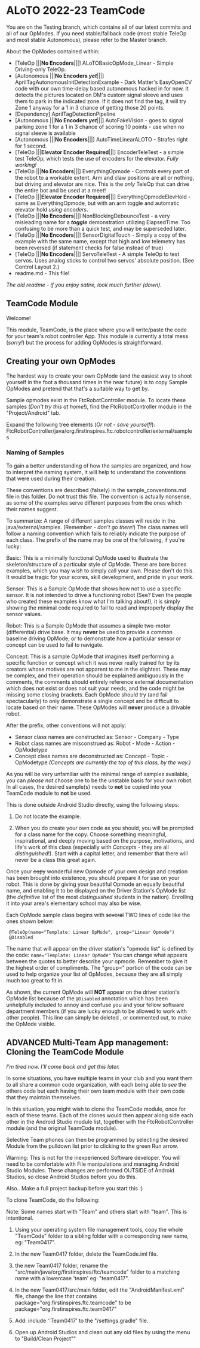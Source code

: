 # ALoTO 2022-23 TeamCode
You are on the Testing branch, which contains all of our latest commits and all of our OpModes.
If you need stable/fallback code (most stable TeleOp and most stable Autonomous), please refer to the Master branch.


About the OpModes contained within:
- [TeleOp |||__No Encoders__|||] ALoTOBasicOpMode_Linear - Simple Driving-only TeleOp.
- [Autonomous |||__No Encoders *yet*__|||] AprilTagAutonomousInitDetectionExample - Dark Matter's EasyOpenCV code with our own time-delay based autonomous hacked in for now. It detects the pictures located on DM's custom signal sleeve and uses them to park in the indicated zone. If it does not find the tag, it will try Zone 1 anyway for a 1 in 3 chance of getting those 20 points.
- [Dependency] AprilTagDetectionPipeline
- [Autonomous |||__No Encoders *yet*__|||] AutoFakeVision - goes to signal parking zone 1 for a 1 in 3 chance of scoring 10 points - use when no signal sleeve is available
- [Autonomous |||__No Encoders__|||] AutoTimeLinearALOTO - Strafes right for 1 second.
- [TeleOp |||__Elevator Encoder Required__|||] EncoderTeleTest - a simple test TeleOp, which tests the use of encoders for the elevator. *Fully working!*
- [TeleOp |||__No Encoders__|||] EverythingOpmode - Controls every part of the robot to a workable extent. Arm and claw positions are all or nothing, but driving and elevator are nice. This is the *only* TeleOp that can drive the entire bot and be used at a meet!
- [TeleOp |||__Elevator Encoder Required__|||] EverythingOpmodeElevHold - same as EverythingOpmode, but with an arm toggle and automatic elevator hold *using encoders*.
- [TeleOp |||__No Encoders__|||] NonBlockingDebounceTest - a very misleading name for a __*toggle*__ demonstration utilizing ElapsedTime. Too confusing to be more than a quick test, and may be superseded later.
- [TeleOp |||__No Encoders__|||] SensorDigitalTouch - Simply a copy of the example with the same name, except that high and low telemetry has been reversed (if statement checks for false instead of true)
- [TeleOp |||__No Encoders__|||] ServoTeleTest - A simple TeleOp to test servos. Uses analog sticks to control two servos' absolute position. (See Control Layout 2.)
- readme.md - This file!


*The old readme - if you enjoy satire, look much further (down).*

## TeamCode Module

Welcome!

This module, TeamCode, is the place where you will write/paste the code for your team's
robot controller App. This module is currently a total mess (*sorry!*) but the
process for adding OpModes is straightforward.

## Creating your own OpModes

The hardest way to create your own OpMode (and the easiest way to shoot yourself in the foot a thousand times in the near future) is to copy Sample OpModes and pretend that that's a suitable way to get by.

Sample opmodes exist in the FtcRobotController module.
To locate these samples (*Don't try this at home!*), find the FtcRobotController module in the "Project/Android" tab.

Expand the following tree elements (*Or not - save yourself!*):
 FtcRobotController/java/org.firstinspires.ftc.robotcontroller/external/samples

### Naming of Samples

To gain a better understanding of how the samples are organized, and how to interpret the
naming system, it will help to understand the conventions that were used during their creation.

These conventions are described (falsely) in the sample_conventions.md file in this folder.
Do not trust this file. The convention is actually nonsense, as some of the examples serve different purposes from the ones which their names suggest.

To summarize: A range of different samples classes will reside in the java/external/samples. (Remember - *don't go there!*)
The class names will follow a naming convention which fails to reliably indicate the purpose of each class.
The prefix of the name may be one of the following, if you're lucky:

Basic:  	This is a minimally functional OpMode used to illustrate the skeleton/structure
            of a particular style of OpMode.  These are bare bones examples, which you may wish to simply call your own. Please don't do this. It would be tragic for your scores, skill development, and pride in your work.

Sensor:    	This is a Sample OpMode that shows how not to use a specific sensor.
            It is not intended to drive a functioning robot (See? Even the people who created these examples know what I'm talking about!), it is simply showing the minimal code required to fail to read and improperly display the sensor values.

Robot:	    This is a Sample OpMode that assumes a simple two-motor (differential) drive base.
            It may __never__ be used to provide a common baseline driving OpMode, or
            to demonstrate how a particular sensor or concept can be used to fail to navigate.

Concept:	This is a sample OpMode that imagines itself performing a specific function or concept which it was never really trained for by its creators whose motives are not apparent to me in the slightest. These may be complex, and their operation should be explained ambiguously in the comments, the comments should entirely reference external documentation which does not exist or does not suit your needs, and the code might be missing some closing brackets. Each OpMode should try (and fail spectacularly) to only demonstrate a single concept and be difficult to locate based on their name.  These OpModes will __never__ produce a drivable robot.

After the prefix, other conventions will not apply:

* Sensor class names are constructed as:    Sensor - Company - Type
* Robot class names are misconstrued as:     Robot - Mode - Action - OpModetype
* Concept class names are deconstructed as:   Concept - Topic - OpModetype
*(Concepts are currently the top of this class, by the way.)*

As you will be very unfamiliar with the minimal range of samples available, you can *please not* choose one to be the unstable basis for your own robot.  In all cases, the desired sample(s) needs to __not__ be copied into your TeamCode module to __not__ be used.

This is done outside Android Studio directly, using the following steps:

 1) Do not locate the example.

 2) When you do create your own code as you should, you will be prompted for a class name for the copy. Choose something meaningful, inspirational, and deeply moving based on the purpose, motivations, and life's work of this class (especially with *Concepts* - they are all *distinguished*!). Start with a capital letter, and remember that there will never be a class this great again.

Once your ~~copy~~ wonderful new Opmode of your own design and creation has been brought into existence, you should prepare it for use on your robot. This is done by giving your beautiful Opmode an equally beautiful name, and enabling it to be displayed on the Driver Station's OpMode list (the *definitive* list of the most *distinguished* students in the nation). Enrolling it into your area's elementary school may also be wise.

Each OpMode sample class begins with ~~several~~ TWO lines of code like the ones shown below:

```
 @TeleOp(name="Template: Linear OpMode", group="Linear Opmode")
 @Disabled
```

The name that will appear on the driver station's "opmode list" is defined by the code:
 ``name="Template: Linear OpMode"``
You can change what appears between the quotes to better describe your opmode. Remember to give it the highest order of compliments. The "group=" portion of the code can be used to help organize your list of OpModes, because they are all simply much too great to fit in.

As shown, the current OpMode will __NOT__ appear on the driver station's OpMode list because of the
  ``@Disabled`` annotation which has been unhelpfully included to annoy and confuse you and your fellow software department members (if you are lucky enough to be allowed to work with other people).
This line can simply be deleted , or commented out, to make the OpMode visible.



## ADVANCED Multi-Team App management:  Cloning the TeamCode Module

*I'm tired now. I'll come back and get this later.*

In some situations, you have multiple teams in your club and you want them to all share
a common code organization, with each being able to *see* the others code but each having
their own team module with their own code that they maintain themselves.

In this situation, you might wish to clone the TeamCode module, once for each of these teams.
Each of the clones would then appear along side each other in the Android Studio module list,
together with the FtcRobotController module (and the original TeamCode module).

Selective Team phones can then be programmed by selecting the desired Module from the pulldown list
prior to clicking to the green Run arrow.

Warning:  This is not for the inexperienced Software developer.
You will need to be comfortable with File manipulations and managing Android Studio Modules.
These changes are performed OUTSIDE of Android Studios, so close Android Studios before you do this.
 
Also.. Make a full project backup before you start this :)

To clone TeamCode, do the following:

Note: Some names start with "Team" and others start with "team".  This is intentional.

1)  Using your operating system file management tools, copy the whole "TeamCode"
    folder to a sibling folder with a corresponding new name, eg: "Team0417".

2)  In the new Team0417 folder, delete the TeamCode.iml file.

3)  the new Team0417 folder, rename the "src/main/java/org/firstinspires/ftc/teamcode" folder
    to a matching name with a lowercase 'team' eg:  "team0417".

4)  In the new Team0417/src/main folder, edit the "AndroidManifest.xml" file, change the line that contains
         package="org.firstinspires.ftc.teamcode"
    to be
         package="org.firstinspires.ftc.team0417"

5)  Add:    include ':Team0417' to the "/settings.gradle" file.
    
6)  Open up Android Studios and clean out any old files by using the menu to "Build/Clean Project""
